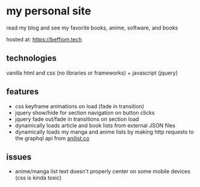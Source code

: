 # my personal site

read my blog and see my favorite books, anime, software, and books

hosted at: https://beffiom.tech

## technologies

vanilla html and css (no libraries or frameworks) +  javascript (jquery)

## features

* css keyframe animations on load (fade in transition)
* jquery show/hide for section navigation on button clicks
* jquery fade out/fade in transitions on section load
* dynamically loads article and book lists from external JSON files
* dynamically loads my manga and anime lists by making http requests to the graphql api from [anilist.co](https://anilist.gitbook.io/anilist-apiv2-docs/overview/graphql/getting-started)

## issues

* anime/manga list text doesn't properly center on some mobile devices (css is kinda toxic)


